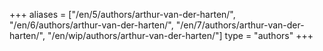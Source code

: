 +++
aliases = ["/en/5/authors/arthur-van-der-harten/", "/en/6/authors/arthur-van-der-harten/", "/en/7/authors/arthur-van-der-harten/", "/en/wip/authors/arthur-van-der-harten/"]
type = "authors"
+++
